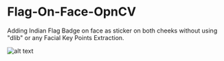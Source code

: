 # Flag-On-Face-OpnCV
Adding Indian Flag Badge on face as sticker on both cheeks without using "dlib" or any Facial Key Points Extraction.

![alt text](https://github.com/OMIII1997/Flag-On-Face-OpenCV/tree/master/Images/SS1.PMG)
